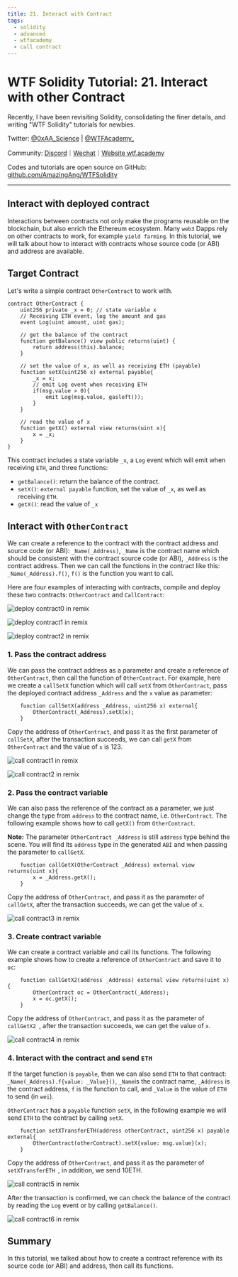 ```yaml
---
title: 21. Interact with Contract
tags:
  - solidity
  - advanced
  - wtfacademy
  - call contract
---
```


# WTF Solidity Tutorial: 21. Interact with other Contract

Recently, I have been revisiting Solidity, consolidating the finer details, and writing "WTF Solidity" tutorials for newbies. 

Twitter: [@0xAA_Science](https://twitter.com/0xAA_Science) | [@WTFAcademy_](https://twitter.com/WTFAcademy_)

Community: [Discord](https://discord.gg/5akcruXrsk)｜[Wechat](https://docs.google.com/forms/d/e/1FAIpQLSe4KGT8Sh6sJ7hedQRuIYirOoZK_85miz3dw7vA1-YjodgJ-A/viewform?usp=sf_link)｜[Website wtf.academy](https://wtf.academy)

Codes and tutorials are open source on GitHub: [github.com/AmazingAng/WTFSolidity](https://github.com/AmazingAng/WTFSolidity)

-----

## Interact with deployed contract

Interactions between contracts not only make the programs reusable on the blockchain, but also enrich the Ethereum ecosystem. Many `web3` Dapps rely on other contracts to work, for example `yield farming`. In this tutorial, we will talk about how to interact with contracts whose source code (or ABI) and address are available.

## Target Contract
Let's write a simple contract `OtherContract` to work with.

```solidity
contract OtherContract {
    uint256 private _x = 0; // state variable x
    // Receiving ETH event, log the amount and gas
    event Log(uint amount, uint gas);
    
    // get the balance of the contract
    function getBalance() view public returns(uint) {
        return address(this).balance;
    }

    // set the value of x, as well as receiving ETH (payable)
    function setX(uint256 x) external payable{
        _x = x;
        // emit Log event when receiving ETH
        if(msg.value > 0){
            emit Log(msg.value, gasleft());
        }
    }

    // read the value of x
    function getX() external view returns(uint x){
        x = _x;
    }
}
```

This contract includes a state variable `_x`, a `Log` event which will emit when receiving `ETH`, and three functions:
- `getBalance()`: return the balance of the contract.
- `setX()`: `external payable` function, set the value of `_x`, as well as receiving `ETH`.
- `getX()`: read the value of `_x`

## Interact with `OtherContract`
We can create a reference to the contract with the contract address and source code (or ABI): `_Name(_Address)`, `_Name` is the contract name which should be consistent with the contract source code (or ABI), `_Address` is the contract address. Then we can call the functions in the contract like this: `_Name(_Address).f()`, `f()` is the function you want to call.

Here are four examples of interacting with contracts, compile and deploy these two contracts: `OtherContract` and `CallContract`:

![deploy contract0 in remix](./img/21-1.png)

![deploy contract1 in remix](./img/21-2.png)

![deploy contract2 in remix](./img/21-3.png)

### 1. Pass the contract address
We can pass the contract address as a parameter and create a reference of `OtherContract`, then call the function of `OtherContract`. For example, here we create a `callSetX` function which will call `setX` from `OtherContract`, pass the deployed contract address `_Address` and the `x` value as parameter:

```solidity
    function callSetX(address _Address, uint256 x) external{
        OtherContract(_Address).setX(x);
    }
```

Copy the address of `OtherContract`, and pass it as the first parameter of `callSetX`, after the transaction succeeds, we can call `getX` from `OtherContract` and the value of `x` is 123.

![call contract1 in remix](./img/21-4.png)

![call contract2 in remix](./img/21-5.png)

### 2. Pass the contract variable
We can also pass the reference of the contract as a parameter, we just change the type from `address` to the contract name, i.e. `OtherContract`. The following example shows how to call `getX()` from `OtherContract`.

**Note:** The parameter `OtherContract _Address` is still `address` type behind the scene. You will find its `address` type in the generated `ABI` and when passing the parameter to `callGetX`.

```solidity
    function callGetX(OtherContract _Address) external view returns(uint x){
        x = _Address.getX();
    }
```

Copy the address of `OtherContract`, and pass it as the parameter of `callGetX`, after the transaction succeeds, we can get the value of `x`.

![call contract3 in remix](./img/21-6.png)

### 3. Create contract variable
We can create a contract variable and call its functions. The following example shows how to create a reference of `OtherContract` and save it to `oc`:

```solidity
    function callGetX2(address _Address) external view returns(uint x){
        OtherContract oc = OtherContract(_Address);
        x = oc.getX();
    }
```
Copy the address of `OtherContract`, and pass it as the parameter of `callGetX2 `, after the transaction succeeds, we can get the value of `x`.

![call contract4 in remix](./img/21-7.png)

### 4. Interact with the contract and send `ETH`
If the target function is `payable`, then we can also send `ETH` to that contract: `_Name(_Address).f{value: _Value}()`, `_Name`is the contract name, `_Address` is the contract address, `f` is the function to call, and `_Value` is the value of `ETH` to send (in `wei`).

`OtherContract` has a `payable` function `setX`, in the following example we will send `ETH` to the contract by calling `setX`.
```solidity
    function setXTransferETH(address otherContract, uint256 x) payable external{
        OtherContract(otherContract).setX{value: msg.value}(x);
    }
```

Copy the address of `OtherContract`, and pass it as the parameter of `setXTransferETH `, in addition, we send 10ETH.

![call contract5 in remix](./img/21-8.png)

After the transaction is confirmed, we can check the balance of the contract by reading the `Log` event or by calling `getBalance()`.

![call contract6 in remix](./img/21-9.png)

## Summary
In this tutorial, we talked about how to create a contract reference with its source code (or ABI) and address, then call its functions. 
